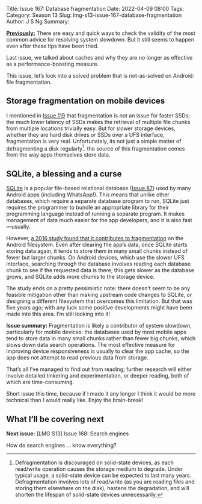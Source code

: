 Title: Issue 167: Database fragmentation
Date: 2022-04-09 08:00
Tags: 
Category: Season 13
Slug: lmg-s13-issue-167-database-fragmentation
Author: J S Ng
Summary: 

[**Previously:**](https://buttondown.email/laymansguide/archive/) There are easy and quick ways to check the validity of the most common advice for resolving system slowdown. But it still seems to happen even after these tips have been tried.

Last issue, we talked about caches and why they are no longer as effective as a performance-boosting measure.

This issue, let’s look into a solved problem that is not-as-solved on Android: file fragmentation.

## Storage fragmentation on mobile devices

I mentioned in [Issue 119]({filename}/season10/issue119/issue119.md) that fragmentation is not an issue for faster SSDs; the much lower latency of SSDs makes the retrieval of multiple file chunks from multiple locations trivially easy. But for slower storage devices, whether they are hard disk drives or SSDs over a UFS interface, fragmentation is very real. Unfortunately, its not just a simple matter of defragmenting a disk regularly[^1]. the source of this fragmentation comes from the way apps themselves store data.

[^1]: Defragmentation is discouraged on solid-state devices, as each read/write operation causes the storage medium to degrade. Under typical usage, a solid-state device can be expected to last many years. Defragmentation involves lots of read/write (as you are reading files and storing them elsewhere on the disk), hastens the degradation, and will shorten the lifespan of solid-state devices unnecessarily.

## SQLite, a blessing and a curse

[SQLite](https://sqlite.org/index.html) is a popular file-based relational database ([Issue 87]({filename}/season7/issue087/issue087.md)) used by many Android apps (including WhatsApp!). This means that unlike other databases, which require a separate database program to run, SQLite just requires the programmer to bundle an appropriate library for their programming language instead of running a separate program. It makes management of data much easier for the app developers, and it is also fast—usually.

However, [a 2016 study found that it contributes to fragmentation](https://www.tuxera.com/blog/why-is-my-android-phone-slowing-down/) on the Android filesystem. Even after clearing the app’s data, once SQLite starts storing data again, it tends to store them in many small chunks instead of fewer but larger chunks. On Android devices, which use the slower UFS interface, searching through the database involves reading each database chunk to see if the requested data is there; this gets slower as the database grows, and SQLite adds more chunks to the storage device.

The study ends on a pretty pessimistic note: there doesn’t seem to be any feasible mitigation other than making upstream code changes to SQLite, or designing a different filesystem that overcomes this limitation. But that was five years ago; with any luck some positive developments might have been made into this area. I’m still looking into it!

**Issue summary:** Fragmentation is likely a contributor of system slowdown, particularly for mobile devices: the databases used by most mobile apps tend to store data in many small chunks rather than fewer big chunks, which slows down data search operations. The most effective measure for improving device responsiveness is usually to clear the app cache, so the app does not attempt to read previous data from storage.

That’s all I’ve managed to find out from reading; further research will either involve detailed tinkering and experimentation, or deeper reading, both of which are time-consuming.

Short issue this time, because if I made it any longer I think it would be more technical than I would really like. Enjoy the brain-break!

## What I’ll be covering next

**Next issue:** [LMG S13] Issue 168: Search engines

How do search engines ... know everything?
